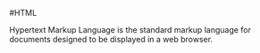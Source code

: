 #HTML



Hypertext Markup Language is the standard markup language for documents designed to be displayed in a web browser.